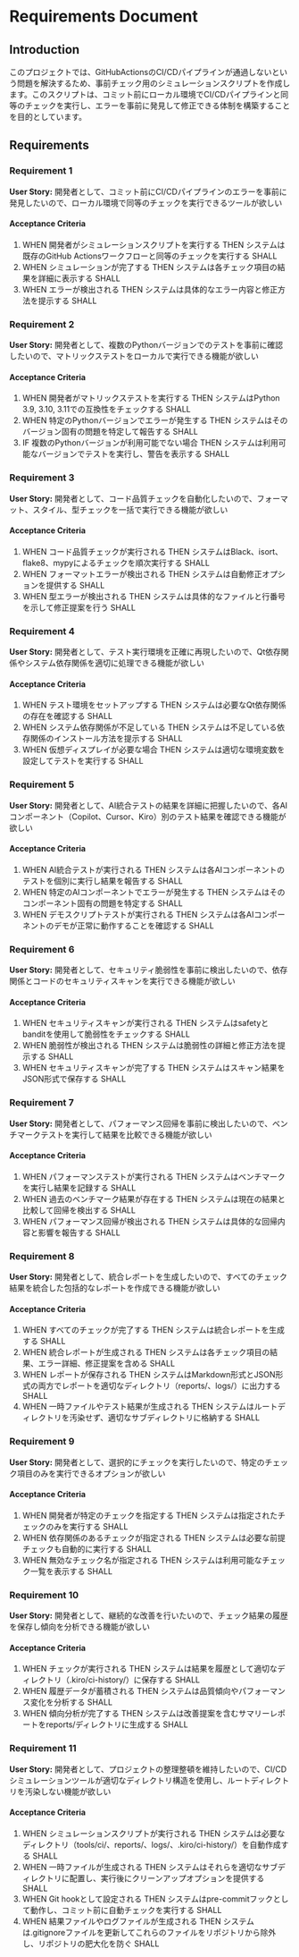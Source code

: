 # Requirements Document

## Introduction

このプロジェクトでは、GitHubActionsのCI/CDパイプラインが通過しないという問題を解決するため、事前チェック用のシミュレーションスクリプトを作成します。このスクリプトは、コミット前にローカル環境でCI/CDパイプラインと同等のチェックを実行し、エラーを事前に発見して修正できる体制を構築することを目的としています。

## Requirements

### Requirement 1

**User Story:** 開発者として、コミット前にCI/CDパイプラインのエラーを事前に発見したいので、ローカル環境で同等のチェックを実行できるツールが欲しい

#### Acceptance Criteria

1. WHEN 開発者がシミュレーションスクリプトを実行する THEN システムは既存のGitHub Actionsワークフローと同等のチェックを実行する SHALL
2. WHEN シミュレーションが完了する THEN システムは各チェック項目の結果を詳細に表示する SHALL
3. WHEN エラーが検出される THEN システムは具体的なエラー内容と修正方法を提示する SHALL

### Requirement 2

**User Story:** 開発者として、複数のPythonバージョンでのテストを事前に確認したいので、マトリックステストをローカルで実行できる機能が欲しい

#### Acceptance Criteria

1. WHEN 開発者がマトリックステストを実行する THEN システムはPython 3.9, 3.10, 3.11での互換性をチェックする SHALL
2. WHEN 特定のPythonバージョンでエラーが発生する THEN システムはそのバージョン固有の問題を特定して報告する SHALL
3. IF 複数のPythonバージョンが利用可能でない場合 THEN システムは利用可能なバージョンでテストを実行し、警告を表示する SHALL

### Requirement 3

**User Story:** 開発者として、コード品質チェックを自動化したいので、フォーマット、スタイル、型チェックを一括で実行できる機能が欲しい

#### Acceptance Criteria

1. WHEN コード品質チェックが実行される THEN システムはBlack、isort、flake8、mypyによるチェックを順次実行する SHALL
2. WHEN フォーマットエラーが検出される THEN システムは自動修正オプションを提供する SHALL
3. WHEN 型エラーが検出される THEN システムは具体的なファイルと行番号を示して修正提案を行う SHALL

### Requirement 4

**User Story:** 開発者として、テスト実行環境を正確に再現したいので、Qt依存関係やシステム依存関係を適切に処理できる機能が欲しい

#### Acceptance Criteria

1. WHEN テスト環境をセットアップする THEN システムは必要なQt依存関係の存在を確認する SHALL
2. WHEN システム依存関係が不足している THEN システムは不足している依存関係のインストール方法を提示する SHALL
3. WHEN 仮想ディスプレイが必要な場合 THEN システムは適切な環境変数を設定してテストを実行する SHALL

### Requirement 5

**User Story:** 開発者として、AI統合テストの結果を詳細に把握したいので、各AIコンポーネント（Copilot、Cursor、Kiro）別のテスト結果を確認できる機能が欲しい

#### Acceptance Criteria

1. WHEN AI統合テストが実行される THEN システムは各AIコンポーネントのテストを個別に実行し結果を報告する SHALL
2. WHEN 特定のAIコンポーネントでエラーが発生する THEN システムはそのコンポーネント固有の問題を特定する SHALL
3. WHEN デモスクリプトテストが実行される THEN システムは各AIコンポーネントのデモが正常に動作することを確認する SHALL

### Requirement 6

**User Story:** 開発者として、セキュリティ脆弱性を事前に検出したいので、依存関係とコードのセキュリティスキャンを実行できる機能が欲しい

#### Acceptance Criteria

1. WHEN セキュリティスキャンが実行される THEN システムはsafetyとbanditを使用して脆弱性をチェックする SHALL
2. WHEN 脆弱性が検出される THEN システムは脆弱性の詳細と修正方法を提示する SHALL
3. WHEN セキュリティスキャンが完了する THEN システムはスキャン結果をJSON形式で保存する SHALL

### Requirement 7

**User Story:** 開発者として、パフォーマンス回帰を事前に検出したいので、ベンチマークテストを実行して結果を比較できる機能が欲しい

#### Acceptance Criteria

1. WHEN パフォーマンステストが実行される THEN システムはベンチマークを実行し結果を記録する SHALL
2. WHEN 過去のベンチマーク結果が存在する THEN システムは現在の結果と比較して回帰を検出する SHALL
3. WHEN パフォーマンス回帰が検出される THEN システムは具体的な回帰内容と影響を報告する SHALL

### Requirement 8

**User Story:** 開発者として、統合レポートを生成したいので、すべてのチェック結果を統合した包括的なレポートを作成できる機能が欲しい

#### Acceptance Criteria

1. WHEN すべてのチェックが完了する THEN システムは統合レポートを生成する SHALL
2. WHEN 統合レポートが生成される THEN システムは各チェック項目の結果、エラー詳細、修正提案を含める SHALL
3. WHEN レポートが保存される THEN システムはMarkdown形式とJSON形式の両方でレポートを適切なディレクトリ（reports/、logs/）に出力する SHALL
4. WHEN 一時ファイルやテスト結果が生成される THEN システムはルートディレクトリを汚染せず、適切なサブディレクトリに格納する SHALL

### Requirement 9

**User Story:** 開発者として、選択的にチェックを実行したいので、特定のチェック項目のみを実行できるオプションが欲しい

#### Acceptance Criteria

1. WHEN 開発者が特定のチェックを指定する THEN システムは指定されたチェックのみを実行する SHALL
2. WHEN 依存関係のあるチェックが指定される THEN システムは必要な前提チェックも自動的に実行する SHALL
3. WHEN 無効なチェック名が指定される THEN システムは利用可能なチェック一覧を表示する SHALL

### Requirement 10

**User Story:** 開発者として、継続的な改善を行いたいので、チェック結果の履歴を保存し傾向を分析できる機能が欲しい

#### Acceptance Criteria

1. WHEN チェックが実行される THEN システムは結果を履歴として適切なディレクトリ（.kiro/ci-history/）に保存する SHALL
2. WHEN 履歴データが蓄積される THEN システムは品質傾向やパフォーマンス変化を分析する SHALL
3. WHEN 傾向分析が完了する THEN システムは改善提案を含むサマリーレポートをreports/ディレクトリに生成する SHALL

### Requirement 11

**User Story:** 開発者として、プロジェクトの整理整頓を維持したいので、CI/CDシミュレーションツールが適切なディレクトリ構造を使用し、ルートディレクトリを汚染しない機能が欲しい

#### Acceptance Criteria

1. WHEN シミュレーションスクリプトが実行される THEN システムは必要なディレクトリ（tools/ci/、reports/、logs/、.kiro/ci-history/）を自動作成する SHALL
2. WHEN 一時ファイルが生成される THEN システムはそれらを適切なサブディレクトリに配置し、実行後にクリーンアップオプションを提供する SHALL
3. WHEN Git hookとして設定される THEN システムはpre-commitフックとして動作し、コミット前に自動チェックを実行する SHALL
4. WHEN 結果ファイルやログファイルが生成される THEN システムは.gitignoreファイルを更新してこれらのファイルをリポジトリから除外し、リポジトリの肥大化を防ぐ SHALL
